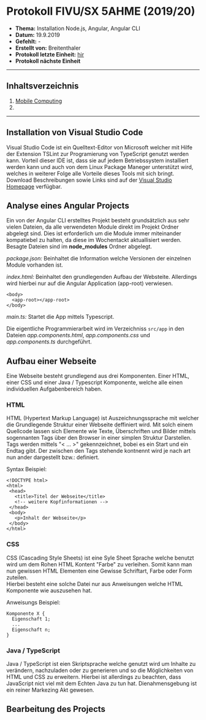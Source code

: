 # Protokoll FIVU/SX 5AHME (2019/20)

* **Thema:** Installation Node.js, Angular, Angular CLI
* **Datum:** 19.9.2019
* **Gefehlt:** -
* **Erstellt von:** Breitenthaler
* **Protokoll letzte Einheit:** [hir](protokoll_2019_09_12_sx.md)
* **Protokoll nächste Einheit**

----------------------------------------------------------------------------------------------

## Inhaltsverzeichnis

1. [Mobile Computing](#mobile-computing)  
2.

----------------------------------------------------------------------------------------------

## Installation von Visual Studio Code

Visual Studio Code ist ein Quelltext-Editor von Microsoft welcher mit Hilfe der Extension
TSLint zur Programierung von TypeScript genutzt werden kann. Vorteil dieser IDE ist, dass sie auf jedem
Betriebssystem installiert werden kann und auch von dem Linux Package Maneger unterstützt wird, welches in weiterer Folge
 alle Vorteile dieses Tools mit sich bringt.   
Download Beschreibungen sowie Links sind auf der [Visual Studio Homepage](https://code.visualstudio.com) verfügbar.

## Analyse eines Angular Projects  

Ein von der Angular CLI erstelltes Projekt besteht grundsätzlich aus sehr vielen Dateien, da alle
verwendeten Module direkt im Projekt Ordner abgelegt sind. Dies ist erforderlich um die Module immer miteinander
kompatiebel zu halten, da diese im Wochentackt aktuallisiert werden. Besagte Dateien sind im **node_modules** Ordner abgelegt.

*package.json:* Beinhaltet die Information welche Versionen der einzelnen Module vorhanden ist.

*index.html:* Beinhaltet den grundlegenden Aufbau der Websteite. Allerdings wird hierbei nur auf die Angular Application
(app-root) verwiesen.
```
<body>
  <app-root></app-root>
</body>

```
*main.ts:* Startet die App mittels Typescript.

Die eigentliche Programmierarbeit wird im Verzeichniss `src/app` in den Dateien *app.components.html*, *app.components.css* und
*app.components.ts* durchgeführt.

## Aufbau einer Webseite

Eine Webseite besteht grundlegend aus drei Komponenten. Einer HTML, einer CSS und einer Java / Typescript Komponente, welche alle einen individuellen Aufgabenbereich haben.  

### HTML

 HTML (Hypertext Markup Language) ist Auszeichnungssprache mit welcher die Grundlegende Struktur einer Webseite deffiniert wird.
 Mit solch einem Quellcode lassen sich Elemente wie Texte, Überschriften und Bilder mittels sogennanten Tags über den Browser
 in einer simplen Struktur Darstellen. Tags werden mittels "< ... >" gekennzeichnet, bobei es ein Start und ein Endtag gibt.
 Der zwischen den Tags stehende kontnennt wird je nach art nun ander dargestellt bzw.: definiert.  

 Syntax Beispiel:
 ```
 <!DOCTYPE html>
<html>
  <head>
    <title>Titel der Webseite</title>
    <!-- weitere Kopfinformationen -->
  </head>
  <body>
    <p>Inhalt der Webseite</p>
  </body>
</html>

 ```

### CSS

CSS (Cascading Style Sheets) ist eine Syle Sheet Sprache welche benutzt wird um dem Rohen HTML Kontent "Farbe" zu verleihen.
Somit kann man nun gewissen HTML Elementen eine Gewisse Schriftart, Farbe oder Form zuteilen.  
Hierbei besteht eine solche Datei nur aus Anweisungen welche HTML Komponente wie auszusehen hat.  

Anweisungs Beispiel:
```
Komponente X {
  Eigenschaft 1;
  ...
  Eigenschaft n;
}

```

### Java / TypeScript

Java / TypeScript ist eien Skriptsprache welche genutzt wird um Inhalte zu verändern, nachzuladen oder zu generieren und so die Möglichkeiten von HTML und CSS zu erweitern. Hierbei ist allerdings zu beachten, dass JavaScript nict viel mit dem Echten Java zu tun hat. Dienahmensgebung ist ein reiner Markezing Akt gewesen.






## Bearbeitung des Projects

